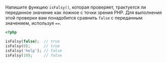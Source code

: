 
Напишите функцию `isFalsy()`, которая проверяет, трактуется ли переданное значение как ложное с точки зрения PHP. Для выполнения этой проверки вам понадобится сравнить `false` с переданным значением, используя `==`.

```php
<?php

isFalsy(false);  // true
isFalsy(0);      // true
isFalsy('help'); // false
isFalsy(10);     // false
```
